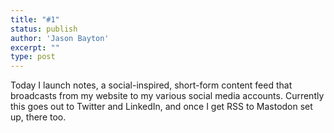 ```yaml
---
title: "#1"
status: publish
author: 'Jason Bayton'
excerpt: ""
type: post
---
```

Today I launch notes, a social-inspired, short-form content feed that broadcasts from my website to my various social media accounts. Currently this goes out to Twitter and LinkedIn, and once I get RSS to Mastodon set up, there too.